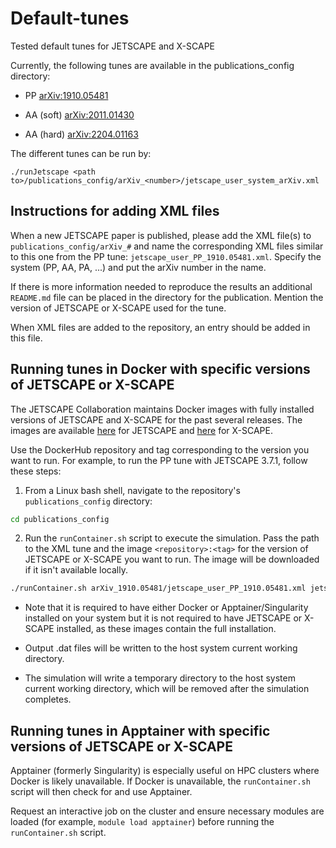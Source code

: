 # Default-tunes
Tested default tunes for JETSCAPE and X-SCAPE

Currently, the following tunes are available in the publications_config directory:

- PP [arXiv:1910.05481](https://arxiv.org/abs/1910.05481)

- AA (soft) [arXiv:2011.01430](https://arxiv.org/pdf/2011.01430)

- AA (hard) [arXiv:2204.01163](https://arxiv.org/pdf/2204.01163)

The different tunes can be run by:
```
./runJetscape <path to>/publications_config/arXiv_<number>/jetscape_user_system_arXiv.xml
```

## Instructions for adding XML files

When a new JETSCAPE paper is published, please add the XML file(s) to `publications_config/arXiv_#` and name the corresponding XML files similar to this one from the PP tune: `jetscape_user_PP_1910.05481.xml`.
Specify the system (PP, AA, PA, ...) and put the arXiv number in the name.

If there is more information needed to reproduce the results an additional `README.md` file can be placed in the directory for the publication. Mention the version of JETSCAPE or X-SCAPE used for the tune.

When XML files are added to the repository, an entry should be added in this file.

## Running tunes in Docker with specific versions of JETSCAPE or X-SCAPE

The JETSCAPE Collaboration maintains Docker images with fully installed versions of JETSCAPE and X-SCAPE for the past several releases. The images are available [here](https://hub.docker.com/r/jetscape/jetscape_full) for JETSCAPE and [here](https://hub.docker.com/r/jetscape/xscape_full) for X-SCAPE.

Use the DockerHub repository and tag corresponding to the version you want to run. For example, to run the PP tune with JETSCAPE 3.7.1, follow these steps:

1) From a Linux bash shell, navigate to the repository's `publications_config` directory:

```bash
cd publications_config
```

2) Run the `runContainer.sh` script to execute the simulation. Pass the path to the XML tune and the image `<repository>:<tag>` for the version of JETSCAPE or X-SCAPE you want to run. The image will be downloaded if it isn't available locally.

```bash
./runContainer.sh arXiv_1910.05481/jetscape_user_PP_1910.05481.xml jetscape_full:v3.7.1
```

* Note that it is required to have either Docker or Apptainer/Singularity installed on your system but it is not required to have JETSCAPE or X-SCAPE installed, as these images contain the full installation.

* Output .dat files will be written to the host system current working directory.

* The simulation will write a temporary directory to the host system current working directory, which will be removed after the simulation completes.

## Running tunes in Apptainer with specific versions of JETSCAPE or X-SCAPE

Apptainer (formerly Singularity) is especially useful on HPC clusters where Docker is likely unavailable.  If Docker is unavailable, the `runContainer.sh` script will then check for and use Apptainer.

Request an interactive job on the cluster and ensure necessary modules are loaded (for example, `module load apptainer`) before running the `runContainer.sh` script.
